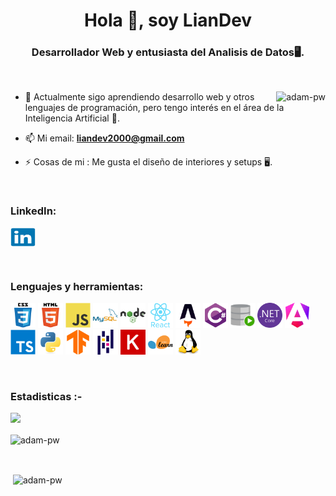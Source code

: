<h1 align="center">Hola 👋, soy LianDev</h1>
<h3 align="center">Desarrollador Web y entusiasta del Analisis de Datos🖥️.</h3>

<br>

<p><img align="right" src="https://github.com/Adam-pw/Adam-pw/blob/main/animation_500_kxa883sd.gif" alt="adam-pw" /></p>



- 🌱 Actualmente sigo aprendiendo desarrollo web y otros lenguajes de programación, pero tengo interés en el área de la Inteligencia Artificial 🤖.

- 📫 Mi email: **liandev2000@gmail.com**

- ⚡ Cosas de mi : Me gusta el diseño de interiores y setups 🖥️.

<br>

<h3 align="left">LinkedIn:</h3>
<p align="left">
  <a href="https://www.linkedin.com/in/liandev/" target="_blank"><img align="center"
      src="https://raw.githubusercontent.com/devicons/devicon/6910f0503efdd315c8f9b858234310c06e04d9c0/icons/linkedin/linkedin-original.svg"
      alt="adam pithewan" height="30" width="40" /></a>
</p>

<br>

<h3 align="left">Lenguajes y herramientas:</h3>
<p align="left">
  <img src="https://raw.githubusercontent.com/devicons/devicon/master/icons/css3/css3-original-wordmark.svg" alt="css3"
    width="40" height="40" />
  <img src="https://raw.githubusercontent.com/devicons/devicon/master/icons/html5/html5-original-wordmark.svg"
    alt="html5" width="40" height="40" />
  <img src="https://raw.githubusercontent.com/devicons/devicon/master/icons/javascript/javascript-original.svg"
    alt="javascript" width="40" height="40" />
  <img src="https://raw.githubusercontent.com/devicons/devicon/master/icons/mysql/mysql-original-wordmark.svg"
    alt="mysql" width="40" height="40" />
  <img src="https://raw.githubusercontent.com/devicons/devicon/master/icons/nodejs/nodejs-original-wordmark.svg"
    alt="nodejs" width="40" height="40" />
  <img src="https://raw.githubusercontent.com/devicons/devicon/master/icons/react/react-original-wordmark.svg"
    alt="react" width="40" height="40" />
  <img
    src="https://raw.githubusercontent.com/devicons/devicon/6910f0503efdd315c8f9b858234310c06e04d9c0/icons/astro/astro-original.svg"
    alt="react" width="40" height="40" />
  <img
    src="https://raw.githubusercontent.com/devicons/devicon/6910f0503efdd315c8f9b858234310c06e04d9c0/icons/csharp/csharp-original.svg"
    alt="react" width="40" height="40" />
  <img
    src="https://raw.githubusercontent.com/devicons/devicon/6910f0503efdd315c8f9b858234310c06e04d9c0/icons/sqldeveloper/sqldeveloper-original.svg"
    alt="react" width="40" height="40" />
  <img src="https://raw.githubusercontent.com/devicons/devicon/6910f0503efdd315c8f9b858234310c06e04d9c0/icons/dotnetcore/dotnetcore-original.svg"
    alt="react" width="40" height="40" />
  <img
    src="https://raw.githubusercontent.com/devicons/devicon/6910f0503efdd315c8f9b858234310c06e04d9c0/icons/angular/angular-original.svg"
    alt="react" width="40" height="40" />
  <img
    src="https://raw.githubusercontent.com/devicons/devicon/6910f0503efdd315c8f9b858234310c06e04d9c0/icons/typescript/typescript-original.svg"
    alt="react" width="40" height="40" />
  <img src="https://raw.githubusercontent.com/devicons/devicon/master/icons/python/python-original.svg" alt="python"
    width="40" height="40" />
  <img
    src="https://raw.githubusercontent.com/devicons/devicon/6910f0503efdd315c8f9b858234310c06e04d9c0/icons/tensorflow/tensorflow-original.svg"
    alt="react" width="40" height="40" />
  <img
    src="https://raw.githubusercontent.com/devicons/devicon/2ae2a900d2f041da66e950e4d48052658d850630/icons/pandas/pandas-original.svg"
    alt="pandas" width="40" height="40" />
  <img
    src="https://raw.githubusercontent.com/devicons/devicon/6910f0503efdd315c8f9b858234310c06e04d9c0/icons/keras/keras-original.svg"
    alt="react" width="40" height="40" />
  <img
    src="https://raw.githubusercontent.com/devicons/devicon/6910f0503efdd315c8f9b858234310c06e04d9c0/icons/scikitlearn/scikitlearn-original.svg"
    alt="react" width="40" height="40" />
  <img
    src="https://raw.githubusercontent.com/devicons/devicon/6910f0503efdd315c8f9b858234310c06e04d9c0/icons/linux/linux-original.svg"
    alt="react" width="40" height="40" />
</p>

<br>

<h3>Estadisticas :-</h3>

<img src= "https://www.codewars.com/users/LianDev00/badges/micro" width= "200"/>

<p><img align="center"
    src="https://github-readme-stats.vercel.app/api/top-langs?username=LianDev00&show_icons=true&locale=en&bg_color=0d1117&text_color=ffffff&layout=compact"
    alt="adam-pw" bg_color=#808080 /></p>

<br>

<p>&nbsp;<img align="center"
    src="https://github-readme-stats.vercel.app/api?username=LianDev00&show_icons=true&locale=en&bg_color=0d1117&text_color=ffffff&repo=convoychat"
    alt="adam-pw" /></p>

<br>

